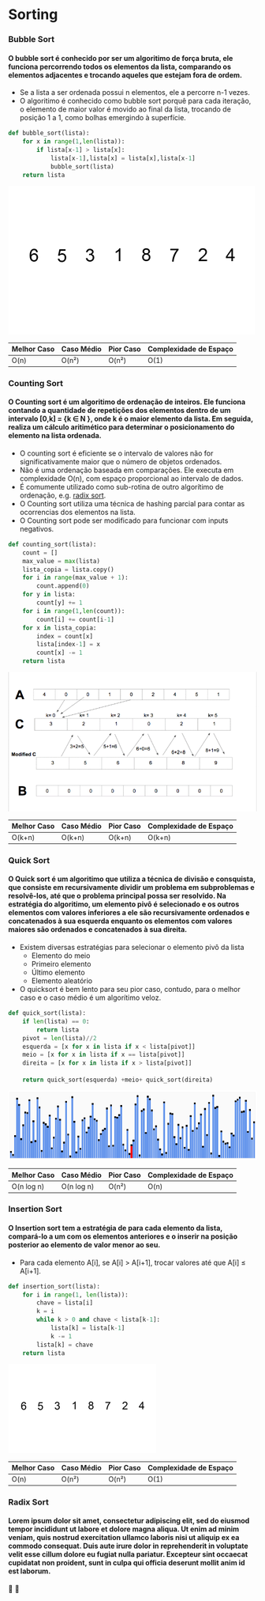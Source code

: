 # Sorting


### **<a name="bubble"></a> Bubble Sort**
#### O bubble sort é conhecido por ser um algoritimo de força bruta, ele funciona percorrendo todos os elementos da lista, comparando os elementos adjacentes e trocando aqueles que estejam fora de ordem. 

* Se a lista a ser ordenada possui n elementos, ele a percorre n-1 vezes.
* O algoritimo é conhecido como bubble sort porquê para cada iteração, o elemento de maior valor é movido ao final da lista, trocando de posição 1 a 1, como bolhas emergindo à superfície. 

```python
def bubble_sort(lista):
    for x in range(1,len(lista)):
        if lista[x-1] > lista[x]:
            lista[x-1],lista[x] = lista[x],lista[x-1]
            bubble_sort(lista)
    return lista
```

[bubble_sort]: https://github.com/fffeiip/Algoritimos-em-Python/raw/master/Sorting/assets/bubblesort.gif "Bubble Sort"

![Bubble Sort ][bubble_sort]


Melhor Caso| Caso Médio | Pior Caso | Complexidade de Espaço  
------- | ------- |----|-------
O(n) | O(n²) | O(n²) |O(1)


### **<a name="counting"></a>Counting Sort**


#### O Counting sort é um algoritimo de ordenação de inteiros. Ele funciona contando a quantidade de repetições dos elementos dentro de um intervalo [0,k] = {k ∈ N }, onde k é o maior elemento da lista. Em seguida, realiza um cálculo aritimético para determinar o posicionamento do elemento na lista ordenada.

* O counting sort é eficiente se o intervalo de valores não for significativamente maior que o número de objetos ordenados.
* Não é uma ordenação baseada em comparações. Ele executa em complexidade O(n), com espaço proporcional ao intervalo de dados.
* É comumente utilizado como sub-rotina de outro algorítimo de ordenação, e.g. [radix sort](#radix).
* O Counting sort utiliza uma técnica de hashing parcial para contar as ocorrencias dos elementos na lista.
* O Counting sort pode ser modificado para funcionar com inputs negativos.

```python 
def counting_sort(lista):
    count = []
    max_value = max(lista)
    lista_copia = lista.copy()
    for i in range(max_value + 1):
        count.append(0)    
    for y in lista:
        count[y] += 1
    for i in range(1,len(count)):
        count[i] += count[i-1]
    for x in lista_copia:
        index = count[x]
        lista[index-1] = x
        count[x] -= 1
    return lista
```

[counting_sort]: https://github.com/fffeiip/Algoritimos-em-Python/raw/master/Sorting/assets/countingsort.gif "Counting Sort"

![Couting Sort ][counting_sort]


Melhor Caso| Caso Médio | Pior Caso | Complexidade de Espaço  
------- | ------- |----|-------
O(k+n) | O(k+n) | O(k+n) |O(k+n)



###  **<a name="quick"></a> Quick Sort**
#### O Quick sort é um algoritimo que utiliza a técnica de divisão e consquista, que consiste em recursivamente dividir um problema em subproblemas e resolvê-los, até que o problema principal possa ser resolvido. Na estratégia do algoritimo, um elemento pivô é selecionado e os outros elementos com valores inferiores a ele são recursivamente ordenados e concatenados à sua esquerda enquanto os elementos com valores maiores são ordenados e concatenados à sua direita.

* Existem diversas estratégias para selecionar o elemento pivô da lista
    * Elemento do meio
    * Primeiro elemento
    * Último elemento
    * Elemento aleatório 
* O quicksort é bem lento para seu pior caso, contudo, para o melhor caso e o caso médio é um algorítimo veloz. 

``` python
def quick_sort(lista):
    if len(lista) == 0:
        return lista
    pivot = len(lista)//2
    esquerda = [x for x in lista if x < lista[pivot]]
    meio = [x for x in lista if x == lista[pivot]]    
    direita = [x for x in lista if x > lista[pivot]]
    
    return quick_sort(esquerda) +meio+ quick_sort(direita)
 ```


[quick_sort]: https://github.com/fffeiip/Algoritimos-em-Python/raw/master/Sorting/assets/quicksort.gif "Quick Sort"

![Quick Sort ][quick_sort]


Melhor Caso| Caso Médio | Pior Caso | Complexidade de Espaço  
------- | ------- |----|-------
O(n log n) | O(n log n) | O(n²) |O(n)


### **<a name="insertion"></a> Insertion Sort**
#### O Insertion sort tem a estratégia de para cada elemento da lista, compará-lo a um com os elementos anteriores e o inserir na posição posterior ao elemento de valor menor ao seu.

* Para cada elemento A[i], se A[i] > A[i+1], trocar valores até que A[i] ≤ A[i+1].

```python
def insertion_sort(lista):
    for i in range(1, len(lista)):  
        chave = lista[i]  
        k = i
        while k > 0 and chave < lista[k-1]:
            lista[k] = lista[k-1]
            k -= 1
        lista[k] = chave  
    return lista
```

[insertion_sort]: https://github.com/fffeiip/Algoritimos-em-Python/raw/master/Sorting/assets/insertionsort.gif "Insertion Sort"

![Insertion sort ][insertion_sort]


Melhor Caso| Caso Médio | Pior Caso | Complexidade de Espaço  
------- | ------- |----|-------
O(n) | O(n²) | O(n²) |O(1)

### <a name="radix"></a> Radix Sort
#### Lorem ipsum dolor sit amet, consectetur adipiscing elit, sed do eiusmod tempor incididunt ut labore et dolore magna aliqua. Ut enim ad minim veniam, quis nostrud exercitation ullamco laboris nisi ut aliquip ex ea commodo consequat. Duis aute irure dolor in reprehenderit in voluptate velit esse cillum dolore eu fugiat nulla pariatur. Excepteur sint occaecat cupidatat non proident, sunt in culpa qui officia deserunt mollit anim id est laborum.

:construction: :construction:


